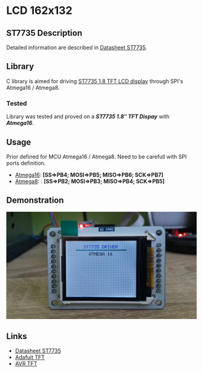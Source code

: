 # LCD 162x132

## ST7735 Description
Detailed information are described in [Datasheet ST7735](http://www.displayfuture.com/Display/datasheet/controller/ST7735.pdf).

## Library
C library is aimed for driving [ST7735 1.8 TFT LCD display](img/st7735.jpg) through SPI's Atmega16 / Atmega8.

### Tested
Library was tested and proved on a **_ST7735 1.8″ TFT Dispay_** with **_Atmega16_**.

## Usage
Prior defined for MCU Atmega16 / Atmega8. Need to be carefull with SPI ports definition.
- [Atmega16](https://www.gme.cz/data/attachments/dsh.958-112.1.pdf): **[SS=>PB4; MOSI=>PB5; MISO=>PB6; SCK=>PB7]**
- [Atmega8](https://ww1.microchip.com/downloads/en/DeviceDoc/Atmel-2486-8-bit-AVR-microcontroller-ATmega8_L_datasheet.pdf): : **[SS=>PB2; MOSI=>PB3; MISO=>PB4; SCK=>PB5]**
  
## Demonstration
<img src="img/st7735.jpg" />

## Links
- [Datasheet ST7735](http://www.displayfuture.com/Display/datasheet/controller/ST7735.pdf)
- [Adafuit TFT](https://github.com/adafruit/Adafruit-ST7735-Library)
- [AVR TFT](http://w8bh.net/avr/AvrTFT.pdf)
